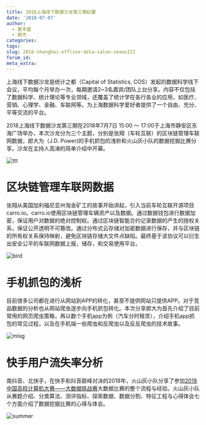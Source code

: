 ```yaml
---
title: 2018上海线下数据沙龙第三期纪要
date: '2018-07-07'
author: 
  - 夏丰盛
  - 姚杰
categories:
tags:
slug: 2018-shanghai-offline-data-salon-seaonIII
forum_id: 
meta_extra: 
---
```


上海线下数据沙龙是统计之都（Capital of Statistics, COS）发起的数据科学线下会议，平均每个月举办一次，每期邀请2~3名嘉宾/团队上台分享。内容不仅包括了数据科学、统计理论等专业领域，还覆盖了统计学在各行各业的应用，如医疗、营销、心理学、金融、车联网等。为上海数据科学爱好者提供了一个自由、充分、平等交流的平台。

2018上海线下数据沙龙第三期在2018年7月7日 15:00 ～ 17:00于上海市静安区东海广场举办，本次沙龙分为三个主题，分别是张翔（车轮互联）的区块链管理车联网数据，郎大为（J.D. Power)的手机抓包的浅析和火山灰小队的数据挖掘比赛分享。沙龙在主持人高涛的简单介绍中开幕。

![ttt](https://user-images.githubusercontent.com/25638404/42488985-015cc952-843b-11e8-8557-b6bfbe44b379.JPG)

# 区块链管理车联网数据

张翔从美国加利福尼亚州淘金矿工的故事开始讲起，引入当前车轮互联开源项目carro.io。carro.io使用区块链管理车辆资产以及数据。通过数据钱包进行数据加密，保证用户对数据的绝对控制权。通过区块链智能合约记录数据的产生的授权关系，保证公开透明不可篡改。通过分布式云存储对加密数据进行保存，并与区块链的所有权关系保持映射，避免区块链存储大文件点缺陷。最终基于该协议可以衍生出安全公平的车联网数据上报，储存，和交易使用平台。

![bird](https://user-images.githubusercontent.com/25638404/42488983-01030ef8-843b-11e8-9d0a-9e52d43ce8f3.JPG)

# 手机抓包的浅析

目前很多公司都在进行从网站到APP的转化，甚至不提供网站只提供APP。对于竞品数据的分析也从网站爬虫逐步向手机抓包转化。本次分享郎大为首先介绍了目前常用的网页爬虫策略，再以数个手机app为例（汽车分时租赁），介绍手机app抓包的常见过程，以及在手机端一些爬虫和反爬虫以及反反爬虫的技术故事。

![mlxg](https://user-images.githubusercontent.com/25638404/42488979-fea70bdc-843a-11e8-980f-f2d829790d38.jpeg)

# 快手用户流失率分析

南抖音、北快手，在快手和抖音巅峰对决的2018年，火山灰小队分享了参加[2018中国高校计算机大赛——大数据挑战赛](https://www.kesci.com/apps/home/competition/5ab8c36a8643e33f5138cba4)大数据比赛的整个流程与经验。火山灰小队从赛题介绍、分类算法、测评指标、探索数据、数据分割、特征工程与心得体会七个方面介绍了数据挖掘比赛的心得与体会。

![summer](https://user-images.githubusercontent.com/25638404/42488982-007885da-843b-11e8-9d65-56804d711783.JPG)


